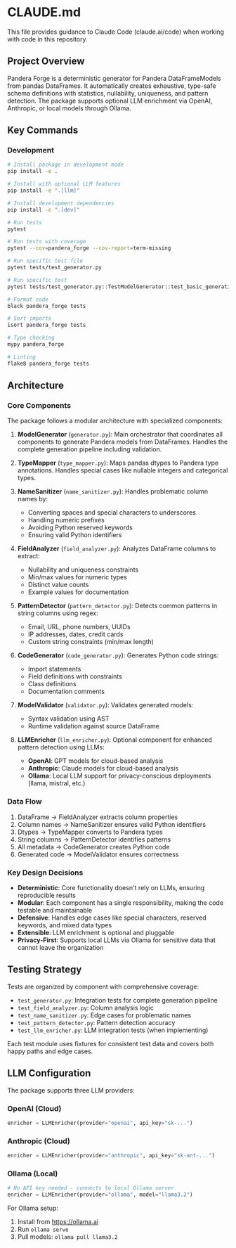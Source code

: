 # CLAUDE.md

This file provides guidance to Claude Code (claude.ai/code) when working with code in this repository.

## Project Overview

Pandera Forge is a deterministic generator for Pandera DataFrameModels from pandas DataFrames. It automatically creates exhaustive, type-safe schema definitions with statistics, nullability, uniqueness, and pattern detection. The package supports optional LLM enrichment via OpenAI, Anthropic, or local models through Ollama.

## Key Commands

### Development
```bash
# Install package in development mode
pip install -e .

# Install with optional LLM features
pip install -e ".[llm]"

# Install development dependencies
pip install -e ".[dev]"

# Run tests
pytest

# Run tests with coverage
pytest --cov=pandera_forge --cov-report=term-missing

# Run specific test file
pytest tests/test_generator.py

# Run specific test
pytest tests/test_generator.py::TestModelGenerator::test_basic_generation

# Format code
black pandera_forge tests

# Sort imports
isort pandera_forge tests

# Type checking
mypy pandera_forge

# Linting
flake8 pandera_forge tests
```

## Architecture

### Core Components

The package follows a modular architecture with specialized components:

1. **ModelGenerator** (`generator.py`): Main orchestrator that coordinates all components to generate Pandera models from DataFrames. Handles the complete generation pipeline including validation.

2. **TypeMapper** (`type_mapper.py`): Maps pandas dtypes to Pandera type annotations. Handles special cases like nullable integers and categorical types.

3. **NameSanitizer** (`name_sanitizer.py`): Handles problematic column names by:
   - Converting spaces and special characters to underscores
   - Handling numeric prefixes
   - Avoiding Python reserved keywords
   - Ensuring valid Python identifiers

4. **FieldAnalyzer** (`field_analyzer.py`): Analyzes DataFrame columns to extract:
   - Nullability and uniqueness constraints
   - Min/max values for numeric types
   - Distinct value counts
   - Example values for documentation

5. **PatternDetector** (`pattern_detector.py`): Detects common patterns in string columns using regex:
   - Email, URL, phone numbers, UUIDs
   - IP addresses, dates, credit cards
   - Custom string constraints (min/max length)

6. **CodeGenerator** (`code_generator.py`): Generates Python code strings:
   - Import statements
   - Field definitions with constraints
   - Class definitions
   - Documentation comments

7. **ModelValidator** (`validator.py`): Validates generated models:
   - Syntax validation using AST
   - Runtime validation against source DataFrame

8. **LLMEnricher** (`llm_enricher.py`): Optional component for enhanced pattern detection using LLMs:
   - **OpenAI**: GPT models for cloud-based analysis
   - **Anthropic**: Claude models for cloud-based analysis
   - **Ollama**: Local LLM support for privacy-conscious deployments (llama, mistral, etc.)

### Data Flow

1. DataFrame → FieldAnalyzer extracts column properties
2. Column names → NameSanitizer ensures valid Python identifiers
3. Dtypes → TypeMapper converts to Pandera types
4. String columns → PatternDetector identifies patterns
5. All metadata → CodeGenerator creates Python code
6. Generated code → ModelValidator ensures correctness

### Key Design Decisions

- **Deterministic**: Core functionality doesn't rely on LLMs, ensuring reproducible results
- **Modular**: Each component has a single responsibility, making the code testable and maintainable
- **Defensive**: Handles edge cases like special characters, reserved keywords, and mixed data types
- **Extensible**: LLM enrichment is optional and pluggable
- **Privacy-First**: Supports local LLMs via Ollama for sensitive data that cannot leave the organization

## Testing Strategy

Tests are organized by component with comprehensive coverage:
- `test_generator.py`: Integration tests for complete generation pipeline
- `test_field_analyzer.py`: Column analysis logic
- `test_name_sanitizer.py`: Edge cases for problematic names
- `test_pattern_detector.py`: Pattern detection accuracy
- `test_llm_enricher.py`: LLM integration tests (when implementing)

Each test module uses fixtures for consistent test data and covers both happy paths and edge cases.

## LLM Configuration

The package supports three LLM providers:

### OpenAI (Cloud)
```python
enricher = LLMEnricher(provider="openai", api_key="sk-...")
```

### Anthropic (Cloud)
```python
enricher = LLMEnricher(provider="anthropic", api_key="sk-ant-...")
```

### Ollama (Local)
```python
# No API key needed - connects to local Ollama server
enricher = LLMEnricher(provider="ollama", model="llama3.2")
```

For Ollama setup:
1. Install from https://ollama.ai
2. Run `ollama serve`
3. Pull models: `ollama pull llama3.2`
